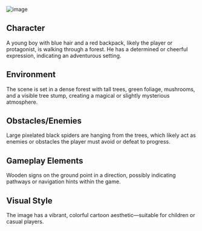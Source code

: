 ![image](https://github.com/user-attachments/assets/3090d673-a9b2-4d70-b37b-afed2cf4ef91)
<h2>Character</h2>
<p>A young boy with blue hair and a red backpack, likely the player or protagonist, is walking through a forest. He has a determined or cheerful expression, indicating an adventurous setting.</p>

  <h2>Environment</h2>
  <p>The scene is set in a dense forest with tall trees, green foliage, mushrooms, and a visible tree stump, creating a magical or slightly mysterious atmosphere.</p>

  <h2>Obstacles/Enemies</h2>
  <p>Large pixelated black spiders are hanging from the trees, which likely act as enemies or obstacles the player must avoid or defeat to progress.</p>

  <h2>Gameplay Elements</h2>
  <p>Wooden signs on the ground point in a direction, possibly indicating pathways or navigation hints within the game.</p>

  <h2>Visual Style</h2>
  <p>The image has a vibrant, colorful cartoon aesthetic—suitable for children or casual players.</p>

</body>
</html>
